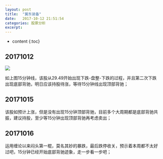 ```yaml
---
layout: post
title:  "冀东装备"
date:   2017-10-12 21:51:54
categories: 股票分析
excerpt: 
---
```


* content
{:toc}

## 20171012

![](http://7xnjqr.com1.z0.glb.clouddn.com/%E5%86%80%E4%B8%9C%E8%A3%85%E5%A4%8720171012-221804.png)

如上图15分钟线，该股从29.49开始出现下跌-盘整-下跌的过程，并且第二次下跌出现底部背驰，明日应该持股待涨，等待15分钟线出现顶部背驰；

## 20171015

该股如预计上涨，但是没有出现15分钟顶部背驰，目前多个大周期都是底部背驰共振，建议持股，至少等15分钟出现顶部背驰再考虑卖出；

## 20171016

运用缠论以来闷头第一棍，莫名其妙的暴跌，最后跌停收关，预示着本周都不太好过吧，15分钟已经开始底部背驰迹象，走一步看一步吧；